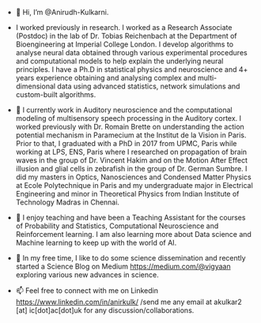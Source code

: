 - 👋 Hi, I’m @Anirudh-Kulkarni.  


- I worked previously in research. I worked as a Research Associate (Postdoc) in the lab of Dr. Tobias Reichenbach at the Department of Bioengineering at Imperial College London. I develop algorithms to analyse neural data obtained through various experimental procedures and computational models 
to help explain the underlying neural principles. I have a Ph.D in statistical physics and neuroscience and 4+ years experience obtaining and 
analysing complex and multi-dimensional data using advanced statistics, network simulations and custom-built algorithms.

- 👀 I currently work in Auditory neuroscience and the computational modeling of multisensory speech processing in the Auditory cortex. I worked previously 
with Dr. Romain Brette on understanding the action potential mechanism in Paramecium at the Institut de la Vision in Paris. Prior to that, I graduated with a PhD in 2017 from UPMC, Paris while working 
at LPS, ENS, Paris where I researched on propagation of brain waves in the group of Dr. Vincent Hakim and on the Motion After Effect illusion and glial cells
in zebrafish in the group of Dr. German Sumbre. I did my masters in Optics, Nanosciences and Condensed Matter Physics at Ecole Polytechnique 
in Paris and my undergraduate major in Electrical Engineering and minor in Theoretical Physics from Indian Institute of Technology Madras in Chennai. 

- 🌱 I enjoy teaching and have been a Teaching Assistant for the courses of Probability and Statistics, Computational Neuroscience and Reinforcement learning. 
I am also learning more about Data science and Machine learning to keep up with the world of AI.

- 💞️ In my free time, I like to do some science dissemination and recently started a Science Blog on Medium https://medium.com/@vigyaan 
exploring various new advances in science. 

- 📫 Feel free to connect with me on Linkedin https://www.linkedin.com/in/anirkulk/ /send me any email at akulkar2 [at] ic[dot]ac[dot]uk for any discussion/collaborations.

<!---
Anirudh-Kulkarni/Anirudh-Kulkarni is a ✨ special ✨ repository because its `README.md` (this file) appears on your GitHub profile.
You can click the Preview link to take a look at your changes.
--->
